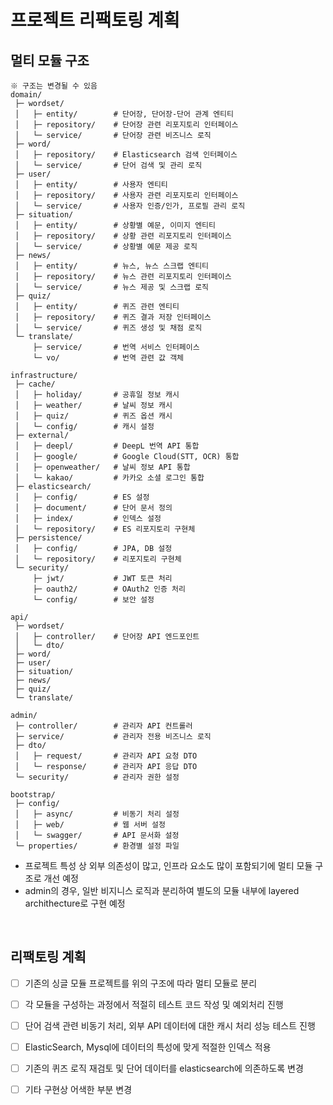 # 프로젝트 리팩토링 계획

## 멀티 모듈 구조
```text
※ 구조는 변경될 수 있음
domain/
 ├─ wordset/
 │   ├─ entity/        # 단어장, 단어장-단어 관계 엔티티
 │   ├─ repository/    # 단어장 관련 리포지토리 인터페이스
 │   └─ service/       # 단어장 관련 비즈니스 로직
 ├─ word/
 │   ├─ repository/    # Elasticsearch 검색 인터페이스
 │   └─ service/       # 단어 검색 및 관리 로직
 ├─ user/
 │   ├─ entity/        # 사용자 엔티티
 │   ├─ repository/    # 사용자 관련 리포지토리 인터페이스
 │   └─ service/       # 사용자 인증/인가, 프로필 관리 로직
 ├─ situation/
 │   ├─ entity/        # 상황별 예문, 이미지 엔티티
 │   ├─ repository/    # 상황 관련 리포지토리 인터페이스
 │   └─ service/       # 상황별 예문 제공 로직
 ├─ news/
 │   ├─ entity/        # 뉴스, 뉴스 스크랩 엔티티
 │   ├─ repository/    # 뉴스 관련 리포지토리 인터페이스
 │   └─ service/       # 뉴스 제공 및 스크랩 로직
 ├─ quiz/
 │   ├─ entity/        # 퀴즈 관련 엔티티
 │   ├─ repository/    # 퀴즈 결과 저장 인터페이스
 │   └─ service/       # 퀴즈 생성 및 채점 로직
 └─ translate/
     ├─ service/       # 번역 서비스 인터페이스
     └─ vo/            # 번역 관련 값 객체

infrastructure/
 ├─ cache/
 │   ├─ holiday/       # 공휴일 정보 캐시
 │   ├─ weather/       # 날씨 정보 캐시
 │   ├─ quiz/          # 퀴즈 옵션 캐시
 │   └─ config/        # 캐시 설정
 ├─ external/
 │   ├─ deepl/         # DeepL 번역 API 통합
 │   ├─ google/        # Google Cloud(STT, OCR) 통합
 │   ├─ openweather/   # 날씨 정보 API 통합
 │   └─ kakao/         # 카카오 소셜 로그인 통합
 ├─ elasticsearch/
 │   ├─ config/        # ES 설정
 │   ├─ document/      # 단어 문서 정의
 │   ├─ index/         # 인덱스 설정
 │   └─ repository/    # ES 리포지토리 구현체
 ├─ persistence/
 │   ├─ config/        # JPA, DB 설정
 │   └─ repository/    # 리포지토리 구현체
 └─ security/
     ├─ jwt/           # JWT 토큰 처리
     ├─ oauth2/        # OAuth2 인증 처리
     └─ config/        # 보안 설정

api/
 ├─ wordset/
 │   ├─ controller/    # 단어장 API 엔드포인트
 │   └─ dto/
 ├─ word/
 ├─ user/
 ├─ situation/
 ├─ news/
 ├─ quiz/
 └─ translate/

admin/
 ├─ controller/        # 관리자 API 컨트롤러
 ├─ service/           # 관리자 전용 비즈니스 로직
 ├─ dto/
 │   ├─ request/       # 관리자 API 요청 DTO
 │   └─ response/      # 관리자 API 응답 DTO
 └─ security/          # 관리자 권한 설정

bootstrap/
 ├─ config/
 │   ├─ async/         # 비동기 처리 설정
 │   ├─ web/           # 웹 서버 설정
 │   └─ swagger/       # API 문서화 설정
 └─ properties/        # 환경별 설정 파일
```
- 프로젝트 특성 상 외부 의존성이 많고, 인프라 요소도 많이 포함되기에 멀티 모듈 구조로 개선 예정
- admin의 경우, 일반 비지니스 로직과 분리하여 별도의 모듈 내부에 layered archithecture로 구현 예정

<br>

## 리팩토링 계획
- [ ] 기존의 싱글 모듈 프로젝트를 위의 구조에 따라 멀티 모듈로 분리


- [ ] 각 모듈을 구성하는 과정에서 적절히 테스트 코드 작성 및 예외처리 진행


- [ ] 단어 검색 관련 비동기 처리, 외부 API 데이터에 대한 캐시 처리 성능 테스트 진행


- [ ] ElasticSearch, Mysql에 데이터의 특성에 맞게 적절한 인덱스 적용 


- [ ] 기존의 퀴즈 로직 재검토 및 단어 데이터를 elasticsearch에 의존하도록 변경 


- [ ] 기타 구현상 어색한 부분 변경